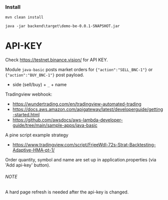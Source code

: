 
### Install
`mvn clean install`

`java -jar backend\target\demo-be-0.0.1-SNAPSHOT.jar`

API-KEY
=======

Check https://testnet.binance.vision/ for API KEY.

Module `java-basic` posts market orders for `{"action":"SELL_BNC-1"}` or `{"action":"BUY_BNC-1"}` post payload.
- side (sell/buy) + `_` + name

Tradingview webhook: 
- https://wundertrading.com/en/tradingview-automated-trading
- https://docs.aws.amazon.com/apigateway/latest/developerguide/getting-started.html
- https://github.com/awsdocs/aws-lambda-developer-guide/tree/main/sample-apps/java-basic

A pine script example strategy
- https://www.tradingview.com/script/FrjeeWdl-72s-Strat-Backtesting-Adaptive-HMA-pt-1/


Order quantity, symbol and name are set up in application.properties (via 'Add api-key' button).


###### NOTE
A hard page refresh is needed after the api-key is changed.
